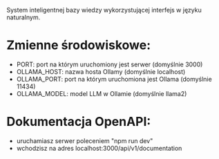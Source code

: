 System inteligentnej bazy wiedzy wykorzystującej interfejs w języku naturalnym.

# Zmienne środowiskowe:
- PORT: port na którym uruchomiony jest serwer (domyślnie 3000)
- OLLAMA_HOST: nazwa hosta Ollamy (domyślnie localhost)
- OLLAMA_PORT: port na którym uruchomiona jest Ollama (domyślnie 11434)
- OLLAMA_MODEL: model LLM w Ollamie (domyślnie llama2)

# Dokumentacja OpenAPI:
- uruchamiasz serwer poleceniem "npm run dev"
- wchodzisz na adres localhost:3000/api/v1/documentation
